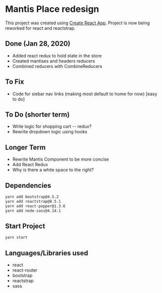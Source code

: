 # Mantis Place redesign

This project was created using [Create React App](https://github.com/facebook/create-react-app). Project is now being reworked for react and reactstrap.

## Done (Jan 28, 2020)

- Added react redux to hold state in the store
- Created mantises and headers reducers
- Combined reducers with CombineReducers

## To Fix

- Code for siebar nav links (making most default to home for now) [easy to do]

## To Do (shorter term)

- Write logic for shopping cart -- redux?
- Rewrite dropdown logic using hooks

## Longer Term

- Rewrite Mantis Component to be more concise
- Add React Redux
- Why is there a white space to the right?

## Dependencies

```bash
yarn add bootstrap@4.5.2
yarn add reactstrap@8.5.1
yarn add react-popper@1.3.6
yarn add node-sass@4.14.1
```

## Start Project

```bash
yarn start
```

## Languages/Libraries used

- react
- react-router
- bootstrap
- reactstrap
- sass

